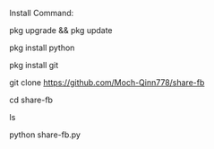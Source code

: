 

Install Command:

pkg upgrade && pkg update

pkg install python

pkg install git

git clone https://github.com/Moch-Qinn778/share-fb

cd share-fb

ls

python share-fb.py
